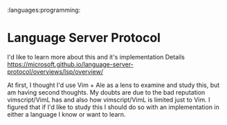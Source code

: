:languages:programming:

# Language Server Protocol
I'd like to learn more about this and it's implementation
Details https://microsoft.github.io/language-server-protocol/overviews/lsp/overview/

At first, I thought I'd use Vim + Ale as a lens to examine and study this, but am having second thoughts. My doubts are due to the bad reputation vimscript/VimL has and also how vimscript/VimL is limited just to Vim. I figured that if I'd like to study this I should do so with an implementation in either a language I know or want to learn.
